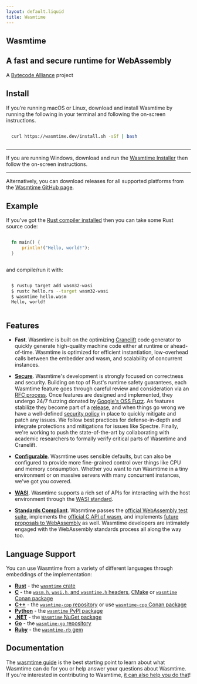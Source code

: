```yaml
---
layout: default.liquid
title: Wasmtime
---
```


<style>
section pre {
  padding: 1em;
}
</style>

<section class="section-hero">
<div class="container w-container">

# Wasmtime

## A fast and secure runtime for WebAssembly

A <a href="https://bytecodealliance.org/">Bytecode Alliance</a> project

</div>
</section>

<section id="install-section">
<div class="container w-container">

## Install

<style>
.dn {
  display: none;
}
.db {
  display: block;
}
</style>

<div id="platform-instructions-unix" class="dn">

It looks like you’re running macOS or Linux. To download and install Wasmtime,
run the following in your terminal, then follow the on-screen instructions.

```sh
curl https://wasmtime.dev/install.sh -sSf | bash
```

You can also download binaries directly from the [GitHub
Releases](https://github.com/bytecodealliance/wasmtime/releases) page.

</div>

<div id="platform-instructions-win" class="dn">

It looks like you’re running Windows. To install Wasmtime, download and run the
following, and then follow the onscreen instructions.

[Wasmtime Installer](https://github.com/bytecodealliance/wasmtime/releases/download/dev/wasmtime-dev-x86_64-windows.msi)

If you’re a Windows Subsystem for Linux user run the following in your terminal,
then follow the on-screen instructions to install Wasmtime.

```sh
curl https://wasmtime.dev/install.sh -sSf | bash
```

</div>

<div id="platform-instructions-default" class="db">

If you’re running macOS or Linux, download and install Wasmtime by running the
following in your terminal and following the on-screen instructions.

```sh
curl https://wasmtime.dev/install.sh -sSf | bash
```

--------------------------------------------------------------------------------

If you are running Windows, download and run the [Wasmtime
Installer](https://github.com/bytecodealliance/wasmtime/releases/download/dev/wasmtime-dev-x86_64-windows.msi)
then follow the on-screen instructions.

--------------------------------------------------------------------------------

Alternatively, you can download releases for all supported platforms from the
[Wasmtime GitHub page](https://github.com/bytecodealliance/wasmtime/releases).

</div>

</div>
</section>

<section class="section-tinted">
<div class="container w-container">

## Example

If you've got the [Rust compiler
installed](https://www.rust-lang.org/tools/install) then you can take some Rust
source code:

```rust
fn main() {
    println!("Hello, world!");
}
```

and compile/run it with:

```sh
$ rustup target add wasm32-wasi
$ rustc hello.rs --target wasm32-wasi
$ wasmtime hello.wasm
Hello, world!
```

</div>
</section>

<section>
<div class="container w-container">

## Features

* **Fast**. Wasmtime is built on the optimizing [Cranelift] code generator to
  quickly generate high-quality machine code either at runtime or
  ahead-of-time. Wasmtime is optimized for efficient instantiation, low-overhead
  calls between the embedder and wasm, and scalability of concurrent instances.

* **[Secure]**. Wasmtime's development is strongly focused on correctness and
  security. Building on top of Rust's runtime safety guarantees, each Wasmtime
  feature goes through careful review and consideration via an [RFC
  process]. Once features are designed and implemented, they undergo 24/7
  fuzzing donated by [Google's OSS Fuzz]. As features stabilize they become part
  of a [release][release policy], and when things go wrong we have a
  well-defined [security policy] in place to quickly mitigate and patch any
  issues. We follow best practices for defense-in-depth and integrate
  protections and mitigations for issues like Spectre. Finally, we're working to
  push the state-of-the-art by collaborating with academic researchers to
  formally verify critical parts of Wasmtime and Cranelift.

* **[Configurable]**. Wasmtime uses sensible defaults, but can also be
  configured to provide more fine-grained control over things like CPU and
  memory consumption. Whether you want to run Wasmtime in a tiny environment or
  on massive servers with many concurrent instances, we've got you covered.

* **[WASI]**. Wasmtime supports a rich set of APIs for interacting with the host
  environment through the [WASI standard](https://wasi.dev).

* **[Standards Compliant]**. Wasmtime passes the [official WebAssembly test
  suite](https://github.com/WebAssembly/testsuite), implements the [official C
  API of wasm](https://github.com/WebAssembly/wasm-c-api), and implements
  [future proposals to WebAssembly](https://github.com/WebAssembly/proposals) as
  well. Wasmtime developers are intimately engaged with the WebAssembly
  standards process all along the way too.

[Wasmtime]: https://github.com/bytecodealliance/wasmtime
[Cranelift]: https://github.com/bytecodealliance/wasmtime/blob/main/cranelift/README.md
[Google's OSS Fuzz]: https://google.github.io/oss-fuzz/
[security policy]: https://bytecodealliance.org/security
[RFC process]: https://github.com/bytecodealliance/rfcs
[release policy]: https://docs.wasmtime.dev/stability-release.html
[Secure]: https://docs.wasmtime.dev/security.html
[Configurable]: https://docs.rs/wasmtime/latest/wasmtime/struct.Config.html
[WASI]: https://docs.rs/wasmtime-wasi/latest/wasmtime_wasi/
[Standards Compliant]: https://docs.wasmtime.dev/stability-wasm-proposals-support.html

</div>
</section>

<section>
<div class="container w-container">

## Language Support

You can use Wasmtime from a variety of different languages through embeddings of
the implementation:

* **[Rust]** - the [`wasmtime` crate]
* **[C]** - the [`wasm.h`, `wasi.h`, and `wasmtime.h` headers][c-headers], [CMake](crates/c-api/CMakeLists.txt) or [`wasmtime` Conan package]
* **[C++]** - the [`wasmtime-cpp` repository][C++] or use [`wasmtime-cpp` Conan package]
* **[Python]** - the [`wasmtime` PyPI package]
* **[.NET]** - the [`Wasmtime` NuGet package]
* **[Go]** - the [`wasmtime-go` repository]
* **[Ruby]** - the [`wasmtime-rb` gem]

[Rust]: https://bytecodealliance.github.io/wasmtime/lang-rust.html
[C]: https://bytecodealliance.github.io/wasmtime/examples-c-embed.html
[`wasmtime` crate]: https://crates.io/crates/wasmtime
[c-headers]: https://bytecodealliance.github.io/wasmtime/c-api/
[Python]: https://bytecodealliance.github.io/wasmtime/lang-python.html
[`wasmtime` PyPI package]: https://pypi.org/project/wasmtime/
[.NET]: https://bytecodealliance.github.io/wasmtime/lang-dotnet.html
[`Wasmtime` NuGet package]: https://www.nuget.org/packages/Wasmtime
[Go]: https://bytecodealliance.github.io/wasmtime/lang-go.html
[`wasmtime-go` repository]: https://pkg.go.dev/github.com/bytecodealliance/wasmtime-go
[C++]: https://github.com/bytecodealliance/wasmtime-cpp
[`wasmtime` Conan package]: https://conan.io/center/wasmtime
[`wasmtime-cpp` Conan package]: https://conan.io/center/wasmtime-cpp
[Ruby]: https://bytecodealliance.github.io/wasmtime/lang-ruby.html
[`wasmtime-rb` gem]: https://rubygems.org/gems/wasmtime

</div>
</section>

<section>
<div class="container w-container">

## Documentation

The [wasmtime guide][guide] is the best starting point to learn about what
Wasmtime can do for you or help answer your questions about Wasmtime. If you're
interested in contributing to Wasmtime, [it can also help you do
that][contributing]!

[contributing]: https://bytecodealliance.github.io/wasmtime/contributing.html
[guide]: https://bytecodealliance.github.io/wasmtime

</div>
</section>

<script src="assets/scripts/tools-install.js"></script>
<script>
  select_platform();
</script>
